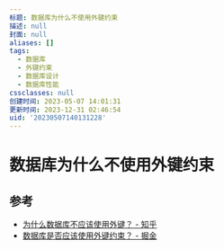 ```yaml
---
标题: 数据库为什么不使用外键约束
描述: null
封面: null
aliases: []
tags:
  - 数据库
  - 外键约束
  - 数据库设计
  - 数据库性能
cssclasses: null
创建时间: 2023-05-07 14:01:31
更新时间: 2023-12-31 02:46:54
uid: '20230507140131228'
---
```


# 数据库为什么不使用外键约束

## 参考

- [为什么数据库不应该使用外键？ - 知乎](https://zhuanlan.zhihu.com/p/252840511)
- [数据库是否应该使用外键约束？ - 掘金](https://juejin.cn/post/7177534316396691512)
